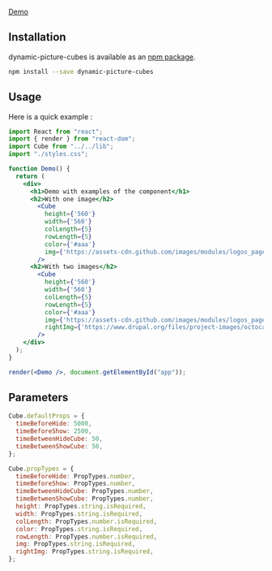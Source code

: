[Demo](https://rapsspider.github.io/dynamic-picture-cubes/)

## Installation

dynamic-picture-cubes is available as an [npm package](https://www.npmjs.com/package/dynamic-picture-cubes).

```sh
npm install --save dynamic-picture-cubes
```

## Usage

Here is a quick example :

```jsx
import React from "react";
import { render } from "react-dom";
import Cube from "../../lib";
import "./styles.css";

function Demo() {
  return (
    <div>
      <h1>Demo with examples of the component</h1>
	  <h2>With one image</h2>
        <Cube
          height={'560'}
          width={'560'}
          colLength={5}
          rowLength={5}
          color={'#aaa'}
          img={'https://assets-cdn.github.com/images/modules/logos_page/GitHub-Mark.png'}
        />
	  <h2>With two images</h2>
        <Cube
          height={'560'}
          width={'560'}
          colLength={5}
          rowLength={5}
          color={'#aaa'}
          img={'https://assets-cdn.github.com/images/modules/logos_page/GitHub-Mark.png'}
          rightImg={'https://www.drupal.org/files/project-images/octocat_fluid.png'}
        />
    </div>
  );
}

render(<Demo />, document.getElementById("app"));
```

## Parameters

```jsx
Cube.defaultProps = {
  timeBeforeHide: 5000,
  timeBeforeShow: 2500,
  timeBetweenHideCube: 50,
  timeBetweenShowCube: 50,
};

Cube.propTypes = {
  timeBeforeHide: PropTypes.number,
  timeBeforeShow: PropTypes.number,
  timeBetweenHideCube: PropTypes.number,
  timeBetweenShowCube: PropTypes.number,
  height: PropTypes.string.isRequired,
  width: PropTypes.string.isRequired,
  colLength: PropTypes.number.isRequired,
  color: PropTypes.string.isRequired,
  rowLength: PropTypes.number.isRequired,
  img: PropTypes.string.isRequired,
  rightImg: PropTypes.string.isRequired,
};
```